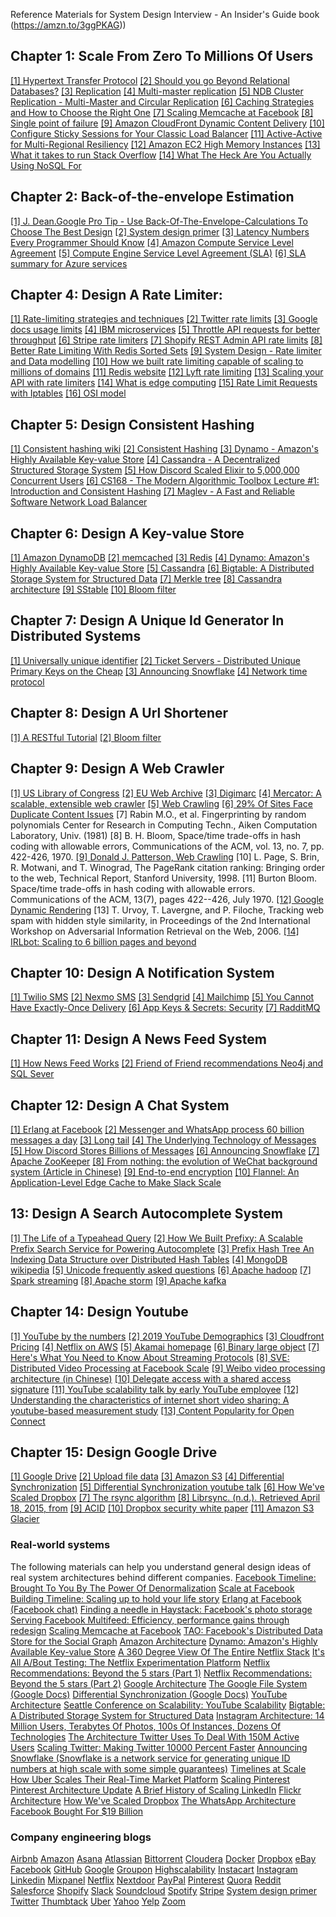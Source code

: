 Reference Materials for System Design Interview - An Insider's Guide book (https://amzn.to/3ggPKAG))

## Chapter 1: Scale From Zero To Millions Of Users

[[1] Hypertext Transfer Protocol](https://en.wikipedia.org/wiki/Hypertext_Transfer_Protocol)
[[2] Should you go Beyond Relational Databases?](https://blog.teamtreehouse.com/should-you-go-beyond-relational-databases)
[[3] Replication](https://en.wikipedia.org/wiki/Replication_(computing))
[[4] Multi-master replication](https://en.wikipedia.org/wiki/Multi-master_replication)
[[5] NDB Cluster Replication - Multi-Master and Circular Replication](https://dev.mysql.com/doc/refman/5.7/en/mysql-cluster-replication-multi-source.html)
[[6] Caching Strategies and How to Choose the Right One](https://codeahoy.com/2017/08/11/caching-strategies-and-how-to-choose-the-right-one/)
[[7] Scaling Memcache at Facebook](https://www.usenix.org/system/files/conference/nsdi13/nsdi13-final170_update.pdf)
[[8] Single point of failure](https://en.wikipedia.org/wiki/Single_point_of_failure)
[[9] Amazon CloudFront Dynamic Content Delivery](https://aws.amazon.com/cloudfront/dynamic-content/)
[[10] Configure Sticky Sessions for Your Classic Load Balancer](https://docs.aws.amazon.com/elasticloadbalancing/latest/classic/elb-sticky-sessions.html)
[[11] Active-Active for Multi-Regional Resiliency](https://netflixtechblog.com/active-active-for-multi-regional-resiliency-c47719f6685b)
[[12] Amazon EC2 High Memory Instances](https://aws.amazon.com/ec2/instance-types/high-memory/)
[[13] What it takes to run Stack Overflow](http://nickcraver.com/blog/2013/11/22/what-it-takes-to-run-stack-overflow)
[[14] What The Heck Are You Actually Using NoSQL For](http://highscalability.com/blog/2010/12/6/what-the-heck-are-you-actually-using-nosql-for.html)

## Chapter 2: Back-of-the-envelope Estimation

[[1] J. Dean.Google Pro Tip - Use Back-Of-The-Envelope-Calculations To Choose The Best Design](http://highscalability.com/blog/2011/1/26/google-pro-tip-use-back-of-the-envelope-calculations-to-choo.html)
[[2] System design primer](https://github.com/donnemartin/system-design-primer)
[[3] Latency Numbers Every Programmer Should Know](https://colin-scott.github.io/personal_website/research/interactive_latency.html)
[[4] Amazon Compute Service Level Agreement](https://aws.amazon.com/compute/sla/)
[[5] Compute Engine Service Level Agreement (SLA)](https://cloud.google.com/compute/sla)
[[6] SLA summary for Azure services](https://azure.microsoft.com/en-us/support/legal/sla/summary/)

## Chapter 4: Design A Rate Limiter:

[[1] Rate-limiting strategies and techniques](https://cloud.google.com/solutions/rate-limiting-strategies-techniques)
[[2] Twitter rate limits](https://developer.twitter.com/en/docs/basics/rate-limits)
[[3] Google docs usage limits](https://developers.google.com/docs/api/limits)
[[4] IBM microservices](https://www.ibm.com/cloud/learn/microservices)
[[5] Throttle API requests for better throughput](https://docs.aws.amazon.com/apigateway/latest/developerguide/api-gateway-request-throttling.html)
[[6] Stripe rate limiters](https://stripe.com/blog/rate-limiters)
[[7] Shopify REST Admin API rate limits](https://help.shopify.com/en/api/reference/rest-admin-api-rate-limits)
[[8] Better Rate Limiting With Redis Sorted Sets](https://engineering.classdojo.com/blog/2015/02/06/rolling-rate-limiter/)
[[9] System Design - Rate limiter and Data modelling](https://medium.com/@saisandeepmopuri/system-design-rate-limiter-and-data-modelling-9304b0d18250)
[[10] How we built rate limiting capable of scaling to millions of domains](https://blog.cloudflare.com/counting-things-a-lot-of-different-things/)
[[11] Redis website](https://redis.io/)
[[12] Lyft rate limiting](https://github.com/lyft/ratelimit)
[[13] Scaling your API with rate limiters](https://gist.github.com/ptarjan/e38f45f2dfe601419ca3af937fff574d#request-rate-limiter)
[[14] What is edge computing](https://www.cloudflare.com/learning/serverless/glossary/what-is-edge-computing/)
[[15] Rate Limit Requests with Iptables](https://blog.programster.org/rate-limit-requests-with-iptables)
[[16] OSI model](https://en.wikipedia.org/wiki/OSI_model#Layer_architecture)

## Chapter 5: Design Consistent Hashing

[[1] Consistent hashing wiki](https://en.wikipedia.org/wiki/Consistent_hashing)
[[2] Consistent Hashing](https://tom-e-white.com/2007/11/consistent-hashing.html)
[[3] Dynamo - Amazon's Highly Available Key-value Store](https://www.allthingsdistributed.com/files/amazon-dynamo-sosp2007.pdf)
[[4] Cassandra - A Decentralized Structured Storage System](http://www.cs.cornell.edu/Projects/ladis2009/papers/Lakshman-ladis2009.PDF)
[[5] How Discord Scaled Elixir to 5,000,000 Concurrent Users](https://blog.discord.com/scaling-elixir-f9b8e1e7c29b)
[[6] CS168 - The Modern Algorithmic Toolbox Lecture #1: Introduction and Consistent Hashing](http://theory.stanford.edu/~tim/s16/l/l1.pdf)
[[7] Maglev - A Fast and Reliable Software Network Load Balancer](https://static.googleusercontent.com/media/research.google.com/en//pubs/archive/44824.pdf)

## Chapter 6: Design A Key-value Store

[[1] Amazon DynamoDB](https://aws.amazon.com/dynamodb/)
[[2] memcached](https://memcached.org/)
[[3] Redis](https://redis.io/)
[[4] Dynamo: Amazon's Highly Available Key-value Store](https://www.allthingsdistributed.com/files/amazon-dynamo-sosp2007.pdf)
[[5] Cassandra](https://cassandra.apache.org/)
[[6] Bigtable: A Distributed Storage System for Structured Data](https://static.googleusercontent.com/media/research.google.com/en//archive/bigtable-osdi06.pdf)
[[7] Merkle tree](https://en.wikipedia.org/wiki/Merkle_tree)
[[8] Cassandra architecture](https://cassandra.apache.org/doc/latest/architecture/)
[[9] SStable](https://www.igvita.com/2012/02/06/sstable-and-log-structured-storage-leveldb/)
[[10] Bloom filter](https://en.wikipedia.org/wiki/Bloom_filter)

## Chapter 7: Design A Unique Id Generator In Distributed Systems

[[1] Universally unique identifier](https://en.wikipedia.org/wiki/Universally_unique_identifier)
[[2] Ticket Servers - Distributed Unique Primary Keys on the Cheap](https://code.flickr.net/2010/02/08/ticket-servers-distributed-unique-primary-keys-on-the-cheap/)
[[3] Announcing Snowflake](https://blog.twitter.com/engineering/en_us/a/2010/announcing-snowflake.html)
[[4] Network time protocol](https://en.wikipedia.org/wiki/Network_Time_Protocol)

## Chapter 8: Design A Url Shortener

[[1] A RESTful Tutorial](https://www.restapitutorial.com/index.html)
[[2] Bloom filter](https://en.wikipedia.org/wiki/Bloom_filter)

## Chapter 9: Design A Web Crawler

[[1] US Library of Congress](https://www.loc.gov/websites/)
[[2] EU Web Archive](http://data.europa.eu/webarchive)
[[3] Digimarc](https://www.digimarc.com/products/digimarc-services/piracy-intelligence)
[[4] Mercator: A scalable, extensible web crawler](https://courses.cs.washington.edu/courses/cse454/15wi/papers/mercator.pdf)
[[5] Web Crawling](http://infolab.stanford.edu/~olston/publications/crawling_survey.pdf)
[[6] 29% Of Sites Face Duplicate Content Issues](https://tinyurl.com/y6tmh55y)
[7] Rabin M.O., et al. Fingerprinting by random polynomials Center for Research in Computing Techn., Aiken Computation Laboratory, Univ. (1981)
[8] B. H. Bloom, Space/time trade-offs in hash coding with allowable errors, Communications of the ACM, vol. 13, no. 7, pp. 422-426, 1970.
[[9] Donald J. Patterson, Web Crawling](https://www.ics.uci.edu/~lopes/teaching/cs221W12/slides/Lecture05.pdf)
[10] L. Page, S. Brin, R. Motwani, and T. Winograd, The PageRank citation ranking: Bringing order to the web, Technical Report, Stanford University, 1998.
[11] Burton Bloom. Space/time trade-offs in hash coding with allowable errors. Communications of the ACM, 13(7), pages 422--426, July 1970.
[[12] Google Dynamic Rendering](https://developers.google.com/search/docs/guides/dynamic-rendering)
[13] T. Urvoy, T. Lavergne, and P. Filoche, Tracking web spam with hidden style similarity, in Proceedings of the 2nd International Workshop on Adversarial Information Retrieval on the Web, 2006.
[[14] IRLbot: Scaling to 6 billion pages and beyond](http://irl.cs.tamu.edu/people/hsin-tsang/papers/tweb2009.pdf)

## Chapter 10: Design A Notification System

[[1] Twilio SMS](https://www.twilio.com/sms)
[[2] Nexmo SMS](https://www.nexmo.com/products/sms)
[[3] Sendgrid](https://sendgrid.com/)
[[4] Mailchimp](https://mailchimp.com/)
[[5] You Cannot Have Exactly-Once Delivery](https://bravenewgeek.com/you-cannot-have-exactly-once-delivery/)
[[6] App Keys & Secrets: Security](https://bit.ly/36txfnV)
[[7] RadditMQ](https://bit.ly/2sotIa6)

## Chapter 11: Design A News Feed System

[[1] How News Feed Works](https://www.facebook.com/help/327131014036297/)
[[2] Friend of Friend recommendations Neo4j and SQL Sever](https://bit.ly/3rcNPlO)

## Chapter 12: Design A Chat System

[[1] Erlang at Facebook](https://www.erlang-factory.com/upload/presentations/31/EugeneLetuchy-ErlangatFacebook.pdf)
[[2] Messenger and WhatsApp process 60 billion messages a day](https://www.theverge.com/2016/4/12/11415198/facebook-messenger-whatsapp-number-messages-vs-sms-f8-2016)
[[3] Long tail](https://en.wikipedia.org/wiki/Long_tail)
[[4] The Underlying Technology of Messages](https://www.facebook.com/notes/facebook-engineering/the-underlying-technology-of-messages/454991608919/)
[[5] How Discord Stores Billions of Messages](https://blog.discordapp.com/how-discord-stores-billions-of-messages-7fa6ec7ee4c7)
[[6] Announcing Snowflake](https://blog.twitter.com/engineering/en_us/a/2010/announcing-snowflake.html)
[[7] Apache ZooKeeper](https://zookeeper.apache.org/)
[[8] From nothing: the evolution of WeChat background system (Article in Chinese)](https://www.infoq.cn/article/the-road-of-the-growth-weixin-background)
[[9] End-to-end encryption](https://faq.whatsapp.com/en/android/28030015/)
[[10] Flannel: An Application-Level Edge Cache to Make Slack Scale](https://slack.engineering/flannel-an-application-level-edge-cache-to-make-slack-scale-b8a6400e2f6b)

##  13: Design A Search Autocomplete System

[[1] The Life of a Typeahead Query](https://www.facebook.com/notes/facebook-engineering/the-life-of-a-typeahead-query/389105248919/)
[[2] How We Built Prefixy: A Scalable Prefix Search Service for Powering Autocomplete](https://medium.com/@prefixyteam/how-we-built-prefixy-a-scalable-prefix-search-service-for-powering-autocomplete-c20f98e2eff1)
[[3] Prefix Hash Tree An Indexing Data Structure over Distributed Hash Tables](https://people.eecs.berkeley.edu/~sylvia/papers/pht.pdf)
[[4] MongoDB wikipedia](https://en.wikipedia.org/wiki/MongoDB)
[[5] Unicode frequently asked questions](https://www.unicode.org/faq/basic_q.html)
[[6] Apache hadoop](https://hadoop.apache.org/)
[[7] Spark streaming](https://spark.apache.org/streaming/)
[[8] Apache storm](https://storm.apache.org/)
[[9] Apache kafka](https://kafka.apache.org/documentation/)

## Chapter 14: Design Youtube

[[1] YouTube by the numbers](https://www.omnicoreagency.com/youtube-statistics/)
[[2] 2019 YouTube Demographics](https://blog.hubspot.com/marketing/youtube-demographics)
[[3] Cloudfront Pricing](https://aws.amazon.com/cloudfront/pricing/)
[[4] Netflix on AWS](https://aws.amazon.com/solutions/case-studies/netflix/)
[[5] Akamai homepage](https://www.akamai.com/)
[[6] Binary large object](https://en.wikipedia.org/wiki/Binary_large_object)
[[7] Here's What You Need to Know About Streaming Protocols](https://www.dacast.com/blog/streaming-protocols/)
[[8] SVE: Distributed Video Processing at Facebook Scale](https://www.cs.princeton.edu/~wlloyd/papers/sve-sosp17.pdf)
[[9] Weibo video processing architecture (in Chinese)](https://www.upyun.com/opentalk/399.html)
[[10] Delegate access with a shared access signature](https://docs.microsoft.com/en-us/rest/api/storageservices/delegate-access-with-shared-access-signature)
[[11] YouTube scalability talk by early YouTube employee](https://www.youtube.com/watch?v=w5WVu624fY8)
[[12] Understanding the characteristics of internet short video sharing: A youtube-based measurement study](https://arxiv.org/pdf/0707.3670.pdf)
[[13] Content Popularity for Open Connect](https://netflixtechblog.com/content-popularity-for-open-connect-b86d56f613b)

## Chapter 15: Design Google Drive

[[1] Google Drive](https://www.google.com/drive/)
[[2] Upload file data](https://developers.google.com/drive/api/v2/manage-uploads)
[[3] Amazon S3](https://aws.amazon.com/s3)
[[4] Differential Synchronization](https://neil.fraser.name/writing/sync/)
[[5] Differential Synchronization youtube talk](https://www.youtube.com/watch?v=S2Hp_1jqpY8)
[[6] How We've Scaled Dropbox](https://youtu.be/PE4gwstWhmc)
[[7] The rsync algorithm](https://www.andrew.cmu.edu/course/15-749/READINGS/required/cas/tridgell96.pdf)
[[8] Librsync. (n.d.). Retrieved April 18, 2015, from](https://github.com/librsync/librsync)
[[9] ACID](https://en.wikipedia.org/wiki/ACID)
[[10] Dropbox security white paper](https://www.dropbox.com/static/business/resources/Security_Whitepaper.pdf)
[[11] Amazon S3 Glacier](https://aws.amazon.com/glacier/faqs/)

### Real-world systems
The following materials can help you understand general design ideas of real system architectures behind different companies.
[Facebook Timeline: Brought To You By The Power Of Denormalization](https://goo.gl/FCNrbm)
[Scale at Facebook](https://www.infoq.com/presentations/Scale-at-Facebook/)
[Building Timeline: Scaling up to hold your life story](https://goo.gl/8p5wDV)
[Erlang at Facebook (Facebook chat)](https://goo.gl/zSLHrj)
[Finding a needle in Haystack: Facebook's photo storage](https://goo.gl/edj4FL)
[Serving Facebook Multifeed: Efficiency, performance gains through redesign](https://goo.gl/adFVMQ)
[Scaling Memcache at Facebook](https://goo.gl/rZiAhX)
[TAO: Facebook's Distributed Data Store for the Social Graph](https://goo.gl/Tk1DyH)
[Amazon Architecture](https://goo.gl/k4feoW)
[Dynamo: Amazon's Highly Available Key-value Store](https://goo.gl/C7zxDL)
[A 360 Degree View Of The Entire Netflix Stack](https://goo.gl/rYSDTz)
[It's All A/Bout Testing: The Netflix Experimentation Platform](https://goo.gl/agbA4K)
[Netflix Recommendations: Beyond the 5 stars (Part 1)](https://goo.gl/A4FkYi)
[Netflix Recommendations: Beyond the 5 stars (Part 2)](https://goo.gl/XNPMXm)
[Google Architecture](https://goo.gl/dvkDiY)
[The Google File System (Google Docs)](https://goo.gl/xj5n9R)
[Differential Synchronization (Google Docs)](https://goo.gl/9zqG7x)
[YouTube Architecture](https://goo.gl/mCPRUF)
[Seattle Conference on Scalability: YouTube Scalability](https://goo.gl/dH3zYq)
[Bigtable: A Distributed Storage System for Structured Data](https://goo.gl/6NaZca)
[Instagram Architecture: 14 Million Users, Terabytes Of Photos, 100s Of Instances, Dozens Of Technologies](https://goo.gl/s1VcW5)
[The Architecture Twitter Uses To Deal With 150M Active Users](https://goo.gl/EwvfRd)
[Scaling Twitter: Making Twitter 10000 Percent Faster](https://goo.gl/nYGC1k)
[Announcing Snowflake (Snowflake is a network service for generating unique ID numbers at high scale with some simple guarantees)](https://goo.gl/GzVWYm)
[Timelines at Scale](https://goo.gl/8KbqTy)
[How Uber Scales Their Real-Time Market Platform](https://goo.gl/kGZuVy)
[Scaling Pinterest](https://goo.gl/KtmjW3)
[Pinterest Architecture Update](https://goo.gl/w6rRsf)
[A Brief History of Scaling LinkedIn](https://goo.gl/8A1Pi8)
[Flickr Architecture](https://goo.gl/dWtgYa)
[How We've Scaled Dropbox](https://goo.gl/NjBDtC)
[The WhatsApp Architecture Facebook Bought For $19 Billion](https://bit.ly/2AHJnFn)

### Company engineering blogs
[Airbnb](https://medium.com/airbnb-engineering)
[Amazon](https://developer.amazon.com/blogs)
[Asana](https://blog.asana.com/category/eng)
[Atlassian](https://developer.atlassian.com/blog)
[Bittorrent](http://engineering.bittorrent.com)
[Cloudera](https://blog.cloudera.com)
[Docker](https://blog.docker.com)
[Dropbox](https://blogs.dropbox.com/tech)
[eBay](http://www.ebaytechblog.com)
[Facebook](https://code.facebook.com/posts)
[GitHub](https://githubengineering.com)
[Google](https://developers.googleblog.com)
[Groupon](https://engineering.groupon.com)
[Highscalability](http://highscalability.com)
[Instacart](https://tech.instacart.com)
[Instagram](https://engineering.instagram.com)
[Linkedin](https://engineering.linkedin.com/blog)
[Mixpanel](https://mixpanel.com/blog)
[Netflix](https://medium.com/netflix-techblog)
[Nextdoor](https://engblog.nextdoor.com)
[PayPal](https://www.paypal-engineering.com)
[Pinterest](https://engineering.pinterest.com)
[Quora](https://engineering.quora.com)
[Reddit](https://redditblog.com)
[Salesforce](https://developer.salesforce.com/blogs/engineering)
[Shopify](https://engineering.shopify.com)
[Slack](https://slack.engineering)
[Soundcloud](https://developers.soundcloud.com/blog)
[Spotify](https://labs.spotify.com)
[Stripe](https://stripe.com/blog/engineering)
[System design primer](https://github.com/donnemartin/system-design-primer)
[Twitter](https://blog.twitter.com/engineering/en_us.html)
[Thumbtack](https://www.thumbtack.com/engineering)
[Uber](http://eng.uber.com)
[Yahoo](https://yahooeng.tumblr.com)
[Yelp](https://engineeringblog.yelp.com)
[Zoom](https://medium.com/zoom-developer-blog)
